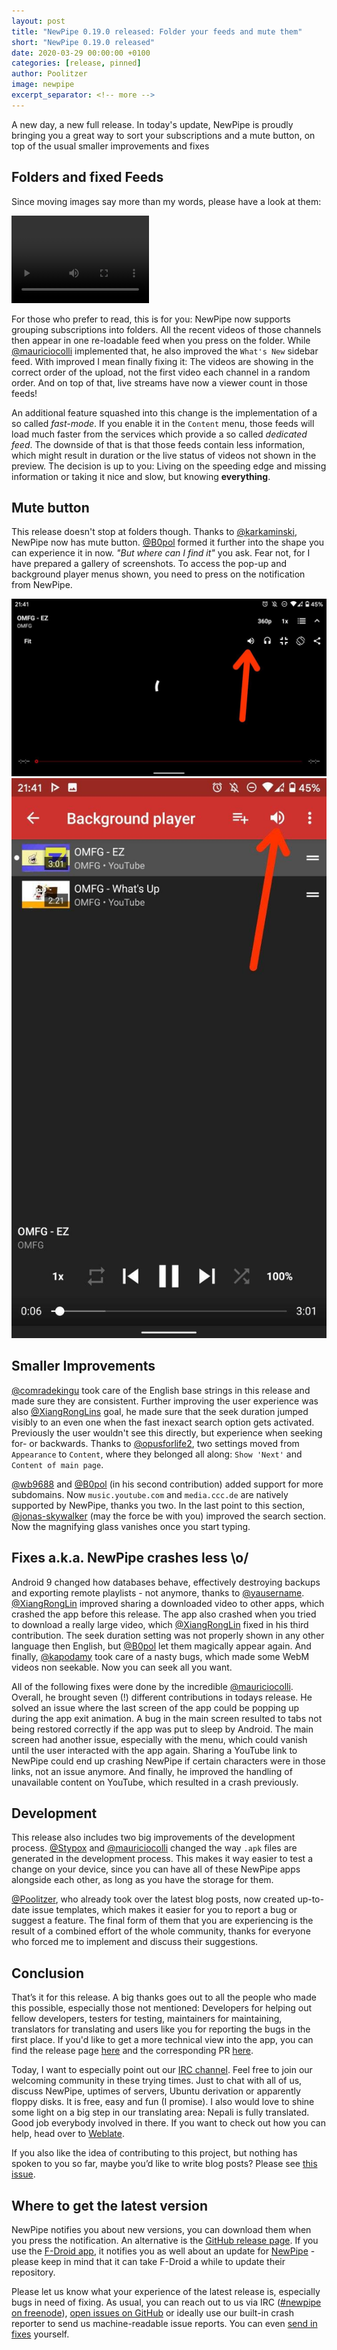 ```yaml
---
layout: post
title: "NewPipe 0.19.0 released: Folder your feeds and mute them"
short: "NewPipe 0.19.0 released"
date: 2020-03-29 00:00:00 +0100
categories: [release, pinned]
author: Poolitzer
image: newpipe
excerpt_separator: <!-- more -->
---
```


A new day, a new full release. In today's update, NewPipe is proudly bringing you a great way to sort your subscriptions and a mute button, on top of the usual smaller improvements and fixes<!-- more -->


## Folders and fixed Feeds

Since moving images say more than my words, please have a look at them:

<video src="/img/folders.webm" class="no-flow img-responsive" width="220" height="140" autoplay loop></video>

For those who prefer to read, this is for you: NewPipe now supports grouping subscriptions into folders. All the recent videos of those channels then appear in one re-loadable feed when you press on the folder. While [@mauriciocolli](https://github.com/mauriciocolli) implemented that, he also improved the `What's New` sidebar feed. With improved I mean finally fixing it: The videos are showing in the correct order of the upload, not the first video each channel in a random order. And on top of that, live streams have now a viewer count in those feeds!

An additional feature squashed into this change is the implementation of a so called _fast-mode_. If you enable it in the `Content` menu, those feeds will load much faster from the services which provide a so called _dedicated feed_. The downside of that is that those feeds contain less information, which might result in duration or the live status of videos not shown in the preview. The decision is up to you: Living on the speeding edge and missing information or taking it nice and slow, but knowing **everything**.


## Mute button

This release doesn't stop at folders though. Thanks to [@karkaminski](https://github.com/karkaminski), NewPipe now has mute button. [@B0pol](https://github.com/B0pol) formed it further into the shape you can experience it in now. _"But where can I find it"_ you ask. Fear not, for I have prepared a gallery of screenshots. To access the pop-up and background player menus shown, you need to press on the notification from NewPipe.

<img class="no-flow vertical" src="/img/screenshots/mute_main.jpg"/>
<img class="no-flow img-responsive" src="/img/screenshots/mute_back.jpg"/>


## Smaller Improvements

[@comradekingu](https://github.com/comradekingu) took care of the English base strings in this release and made sure they are consistent. Further improving the user experience was also [@XiangRongLins](https://github.com/XiangRongLin) goal, he made sure that the seek duration jumped visibly to an even one when the fast inexact search option gets activated. Previously the user wouldn't see this directly, but experience when seeking for- or backwards. Thanks to [@opusforlife2](https://github.com/opusforlife2), two settings moved from `Appearance` to `Content`, where they belonged all along: `Show 'Next'` and `Content of main page`.

[@wb9688](https://github.com/wb9688) and [@B0pol](https://github.com/B0pol) (in his second contribution) added support for more subdomains. Now `music.youtube.com` and `media.ccc.de` are natively supported by NewPipe, thanks you two. In the last point to this section, [@jonas-skywalker](https://github.com/jonas-skywalker) (may the force be with you) improved the search section. Now the magnifying glass vanishes once you start typing.

## Fixes a.k.a. NewPipe crashes less \o/

Android 9 changed how databases behave, effectively destroying backups and exporting remote playlists - not anymore, thanks to [@yausername](https://github.com/yausername). [@XiangRongLin](https://github.com/XiangRongLin) improved sharing a downloaded video to other apps, which crashed the app before this release. The app also crashed when you tried to download a really large video, which [@XiangRongLin](https://github.com/XiangRongLin) fixed in his third contribution. The seek duration setting was not properly shown in any other language then English, but [@B0pol](https://github.com/B0pol) let them magically appear again. And finally, [@kapodamy](https://github.com/kapodamy) took care of a nasty bugs, which made some WebM videos non seekable. Now you can seek all you want.

All of the following fixes were done by the incredible [@mauriciocolli](https://github.com/mauriciocolli). Overall, he brought seven (!) different contributions in todays release. He solved an issue where the last screen of the app could be popping up during the app exit animation. A bug in the main screen resulted to tabs not being restored correctly if the app was put to sleep by Android. The main screen had another issue, especially with the menu, which could vanish until the user interacted with the app again. Sharing a YouTube link to NewPipe could end up crashing NewPipe if certain characters were in those links, not an issue anymore. And finally, he improved the handling of unavailable content on YouTube, which resulted in a crash previously.

## Development

This release also includes two big improvements of the development process. [@Stypox](https://github.com/Stypox) and [@mauriciocolli](https://github.com/mauriciocolli) changed the way `.apk` files are generated in the development process. This makes it way easier to test a change on your device, since you can have all of these NewPipe apps alongside each other, as long as you have the storage for them.

[@Poolitzer](https://github.com/poolitzer), who already took over the latest blog posts, now created up-to-date issue templates, which makes it easier for you to report a bug or suggest a feature. The final form of them that you are experiencing is the result of a combined effort of the whole community, thanks for everyone who forced me to implement and discuss their suggestions.


## Conclusion

That’s it for this release. A big thanks goes out to all the people who made this possible, especially those not mentioned: Developers for helping out fellow developers, testers for testing, maintainers for maintaining, translators for translating and users like you for reporting the bugs in the first place. If you'd like to get a more technical view into the app, you can find the release page [here](https://github.com/TeamNewPipe/NewPipe/releases/tag/v0.19.0) and the corresponding PR [here](https://github.com/TeamNewPipe/NewPipe/pull/3267).

Today, I want to especially point out our [IRC channel](https://webchat.freenode.net/?channels=newpipe). Feel free to join our welcoming community in these trying times. Just to chat with all of us, discuss NewPipe, uptimes of servers, Ubuntu derivation or apparently floppy disks. It is free, easy and fun (I promise).
I also would love to shine some light on a big step in our translating area: Nepali is fully translated. Good job everybody involved in there. If you want to check out how you can help, head over to [Weblate](https://hosted.weblate.org/projects/newpipe/).

If you also like the idea of contributing to this project, but nothing has spoken to you so far, maybe you’d like to write blog posts? Please see [this issue](https://github.com/TeamNewPipe/website/issues/125).


## Where to get the latest version

NewPipe notifies you about new versions, you can download them when you press the notification. An alternative is the [GitHub release page](https://github.com/TeamNewPipe/NewPipe/releases). If you use the [F-Droid app](https://f-droid.org/), it notifies you as well about an update for [NewPipe](https://f-droid.org/packages/org.schabi.newpipe/) - please keep in mind that it can take F-Droid a while to update their repository.

Please let us know what your experience of the latest release is, especially bugs in need of fixing. As usual, you can reach out to us via IRC ([#newpipe on freenode](https://webchat.freenode.net/?channels=newpipe)), [open issues on GitHub](https://github.com/TeamNewPipe/NewPipe/issues/new) or ideally use our built-in crash reporter to send us machine-readable issue reports. You can even [send in fixes](https://github.com/TeamNewPipe/NewPipe/blob/dev/.github/CONTRIBUTING.md#bug-fixing) yourself.
